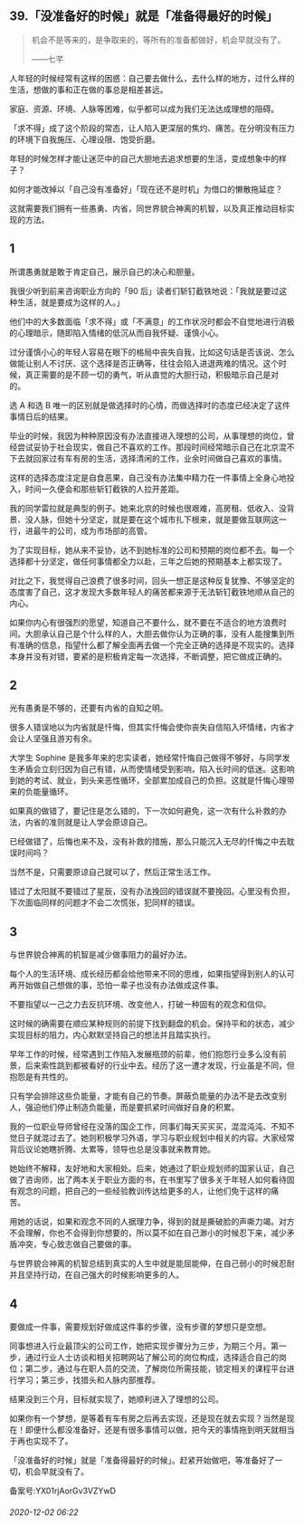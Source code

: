 ## 39.「没准备好的时候」就是「准备得最好的时候」

> 机会不是等来的，是争取来的，等所有的准备都做好，机会早就没有了。   
> 
> ——七芊 


人年轻的时候经常有这样的困惑：自己要去做什么，去什么样的地方，过什么样的生活，想做的事和正在做的事总是相差甚远。 


家庭、资源、环境、人脉等困难，似乎都可以成为我们无法达成理想的阻碍。 


「求不得」成了这个阶段的常态，让人陷入更深层的焦灼、痛苦。在分明没有压力的环境下自我施压、心理设限、饱受折磨。 


年轻的时候怎样才能让迷茫中的自己大胆地去追求想要的生活，变成想象中的样子？ 


如何才能改掉以「自己没有准备好」「现在还不是时机」为借口的懒散拖延症？ 


这就需要我们拥有一些愚勇、内省，同世界貌合神离的机智，以及真正推动目标实现的方法。 


1
-


所谓愚勇就是敢于肯定自己，展示自己的决心和胆量。 


我很少听到前来咨询职业方向的「90 后」读者们斩钉截铁地说：「我就是要过这种生活，就是要成为这样的人。」 


他们中的大多数面临「求不得」或「不满意」的工作状况时都会不自觉地进行消极的心理暗示，随即陷入情绪的低沉从而自我怀疑、谨慎小心。 


过分谨慎小心的年轻人容易在眼下的格局中丧失自我，比如这句话是否该说、怎么做能让别人不讨厌、这个选择是否正确等，往往会陷入进退两难的情况。这个时候，真正需要的是不顾一切的勇气，听从直觉的大胆行动，积极暗示自己是对的。 


选 A 和选 B 唯一的区别就是做选择时的心情，而做选择时的态度已经决定了这件事情日后的结果。 


毕业的时候，我因为种种原因没有办法直接进入理想的公司，从事理想的岗位，曾经尝试妥协于社会现实，做自己不喜欢的工作。那段时间经常暗示自己在北京混不下去就回家过有车有房的生活，选择清闲的工作，业余时间做自己喜欢的事情。 


这样的选择态度注定是自食恶果，自己没有办法集中精力在一件事情上全身心地投入，时间一久便会和那些斩钉截铁的人拉开差距。 


我的同学雷拉就是典型的例子。她来北京的时候也很艰难，高房租、低收入、没背景、没人脉，但她十分坚定，就是要在这个城市扎下根来，就是要做互联网这一行，进最牛的公司，成为市场部的高管。 


为了实现目标，她从来不妥协，达不到她标准的公司和预期的岗位都不去。每一个选择都十分坚定，做任何事情都全力以赴，三年之后她的预期基本上都实现了。 


对比之下，我觉得自己浪费了很多时间，回头一想正是这种反复犹豫、不够坚定的态度害了自己，这才发现大多数年轻人的痛苦都来源于无法斩钉截铁地顺从自己的内心。 


如果你内心有很强烈的愿望，知道自己不要什么，就不要在不适合的地方浪费时间。大胆承认自己是个什么样的人，大胆去做你认为正确的事，没有人能搜集到所有准确的信息，指望什么都了解全面再去做一个完全正确的选择是不现实的。选择本身并没有对错，要紧的是积极肯定每一次选择，不断调整，把它做成正确的。 


2
-


光有愚勇是不够的，还要有内省的自知之明。 


很多人错误地以为内省就是忏悔，但其实忏悔会使你丧失自信陷入坏情绪，内省才会让人坚强且游刃有余。 


大学生 Sophine 是我多年来的忠实读者，她经常忏悔自己做得不够好，与同学发生矛盾会立刻归因为自己有错，从而使情绪受到影响，陷入长时间的低迷。这影响到她的考试、就业，到头来恶性循环，全部累加成自己的负担。这就是忏悔心理带来的负能量循环。 


如果真的做错了，要记住是怎么错的，下一次如何避免，这一次有什么补救的办法，内省的准则就是让人学会原谅自己。 


已经做错了，后悔也来不及，没有补救的措施，那么只能沉入无尽的忏悔之中去耽误时间吗？ 


当然不是，只需要原谅自己就可以了，然后正常生活工作。 


错过了太阳就不要错过了星辰，没有办法挽回的错误就不要挽回。心里没有负担，下次面临同样的问题才不会二次慌张，犯同样的错误。 


3
-


与世界貌合神离的机智是减少做事阻力的最好办法。 


每个人的生活环境、成长经历都会给他带来不同的思维，如果指望得到别人的认可再开始做自己想做的事，恐怕一辈子也没有办法做成这件事。 


不要指望以一己之力去反抗环境、改变他人，打破一种固有的观念和信仰。 


这时候的确需要在顺应某种规则的前提下找到翻盘的机会。保持平和的状态，减少实现目标的阻力，内心默默坚持自己的想法并且踏实执行。 


早年工作的时候，经常遇到工作陷入发展瓶颈的前辈，他们抱怨行业多么没有前景，后来索性跳到都被看好的行业中去。经历了这一遭才发现，行业虽是不同，但抱怨是有共性的。 


只有学会排除这些负能量，才能有自己的节奏。屏蔽负能量的办法不是去改变别人，强迫他们停止制造负能量，而是要抓紧时间做好自身的积累。 


我的一位职业导师曾经在没落的国企工作，同事们每天买买买，混混沌沌、不知不觉日子就混过去了。她则积极学习外语，学习与职业规划中相关的内容。大家经常背后议论她瞎折腾、太累等，领导也总是没事就来教育她。 


她始终不解释，友好地和大家相处。后来，她通过了职业规划师的国家认证，自己做了咨询师，出了两本关于职业方面的书，在书里写了很多关于年轻人如何看待固有观念的问题，把自己的一些经验教训传达给更多的人，让他们免于这样的痛苦。 


用她的话说，如果和观念不同的人据理力争，得到的就是撕破脸的声嘶力竭。对方不会理解，你也不会得到你想要的，所以莫不如在自己渺小的时候忍下来，减少矛盾冲突，专心致志做自己要做的事。 


与世界貌合神离的机智总结到真实的人生中就是能屈能伸，在自己弱小的时候忍耐并且坚持行动，在自己强大的时候影响更多的人。 


4
-


要做成一件事，需要规划好做成这件事的步骤，没有步骤的梦想只是空想。 


同事想进入行业最顶尖的公司工作，她把实现步骤分为三步，为期三个月。第一步，通过行业人士访谈和相关招聘网站了解公司的岗位构成，选择适合自己的岗位；第二步，通过与在职人员的交流，了解岗位所需技能，锁定相关的课程平台进行学习；第三步，找猎头和人脉内部推荐。 


结果没到三个月，目标就实现了，她顺利进入了理想的公司。 


如果你有一个梦想，是等着有车有房之后再去实现，还是现在就去实现？当然是现在！即便什么都没准备好，还是有很多事情可以做，把今天的事情拖到明天就相当于再也实现不了。 


「没准备好的时候」就是「准备得最好的时候」。赶紧开始做吧，等准备好了一切，机会早就没有了。 


备案号:YX01rjAorGv3VZYwD


###### 2020-12-02 06:22
